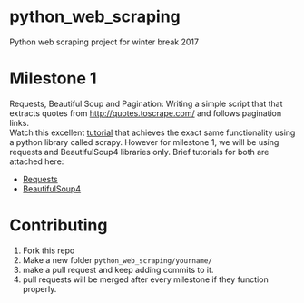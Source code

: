 # python_web_scraping
Python web scraping project for winter break 2017

# Milestone 1
Requests, Beautiful Soup and Pagination: Writing a simple script that that extracts quotes from http://quotes.toscrape.com/ and follows pagination links.  
Watch this excellent [tutorial](https://www.youtube.com/watch?v=vkA1cWN4DEc&list=PLZyvi_9gamL-EE3zQJbU5N3nzJcfNeFHU&index=1) that achieves the exact same functionality using a python library called scrapy. However for milestone 1, we will be using requests and BeautifulSoup4 libraries only. Brief tutorials for both are attached here:
* [Requests](https://www.youtube.com/watch?v=vkA1cWN4DEc&list=PLZyvi_9gamL-EE3zQJbU5N3nzJcfNeFHU&index=1)  
* [BeautifulSoup4](http://www.pythonforbeginners.com/python-on-the-web/beautifulsoup-4-python/)  


# Contributing
1. Fork this repo  
2. Make a new folder `python_web_scraping/yourname/` 
3. make a pull request and keep adding commits to it.  
4. pull requests will be merged after every milestone if they function properly.  
